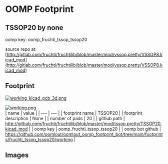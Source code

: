 # OOMP Footprint  
## TSSOP20  by none  
  
oomp key: oomp_fruchti_tssop_tssop20  
  
source repo at: [http://gitlab.com/fruchti/fruchtilib/blob/master/mod/vssop.pretty/VSSOP8.kicad_mod](http://gitlab.com/fruchti/fruchtilib/blob/master/mod/vssop.pretty/VSSOP8.kicad_mod)  
## Footprint  
  
[![working_kicad_pcb_3d.png](working_kicad_pcb_3d_600.png)](working_kicad_pcb_3d.png)  
  
[![working.png](working_600.png)](working.png)  
| name | value | 
| --- | --- | 
| footprint name | TSSOP20 | 
| footprint description | None | 
| number of pads | 20 | 
| github path | http://github.com/fruchti/fruchtilib/blob/master/mod/tssop.pretty/TSSOP20.kicad_mod | 
| oomp key | oomp_fruchti_tssop_tssop20 | 
| oomp bot github | https://github.com/oomlout/oomlout_oomp_footprint_bot/tree/main/footprints/fruchti_tssop_tssop20/working | 
## Images  
